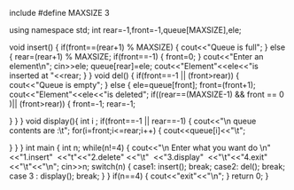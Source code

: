 include<iostream>
#define MAXSIZE 3

using namespace std;
int rear=-1,front=-1,queue[MAXSIZE],ele;

void insert()
{
if(front==(rear+1) % MAXSIZE)
{
cout<<"Queue is full";
}
else
{
rear=(rear+1) % MAXSIZE;
if(front==-1)
{
front=0;
}
cout<<"Enter an element\n";
cin>>ele;
queue[rear]=ele;
cout<<"Element"<<ele<<"is inserted at "<<rear;
}
}
void del()
{
if(front==-1 || (front>rear))
{
cout<<"Queue is empty";
}
else
{
ele=queue[front];
front=(front+1);
cout<<"Element"<<ele<<"is deleted";
if((rear==(MAXSIZE-1) && front == 0 )|| (front>rear))
{
front=-1;
rear=-1;

}
}
}
void display(){
int i ;
if(front==-1 || rear==-1)
{
cout<<"\n queue contents are :\t";
for(i=front;i<=rear;i++)
{
cout<<queue[i]<<"\t";

}
}
}
int main
{
int n;
while(n!=4)
{
cout<<"\n Enter what you want do \n"<<"1.insert"  <<"t"<<"2.delete" <<"\t"  <<"3.display"  <<"\t"<<"4.exit" <<"\t"<<"\n";
cin>>n;
switch(n)
{
case1:
insert();
break;
case2:
del();
break;
case 3 :
display();
break;
}
}
if(n==4)
{
cout<<"exit"<<"\n";
}
return 0;
}
